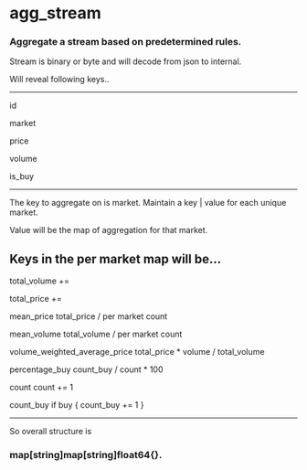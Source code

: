 # agg_stream
### Aggregate a stream based on predetermined rules.
Stream is binary or byte and will decode from json to internal.

Will reveal following keys..

---

id 

market 

price 

volume 

is_buy

---

The key to aggregate on is market. Maintain a key | value for each unique market.

Value will be the map of aggregation for that market.

Keys in the per market map will be...
---

  total_volume +=
  
  total_price  +=
  
  mean_price   total_price / per market count
  
  mean_volume  total_volume / per market count
  
  volume_weighted_average_price total_price * volume / total_volume
  
  percentage_buy count_buy / count * 100
  
  count count += 1
  
  count_buy if buy { count_buy += 1 }
  
---

So overall structure is 

### map[string]map[string]float64{}.

